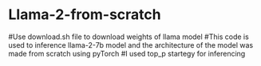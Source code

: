 # Llama-2-from-scratch

#Use download.sh file to download weights of llama model 
#This code is used to inference llama-2-7b model and the architecture of the model was made from scratch using pyTorch
#I used top_p startegy for inferencing
